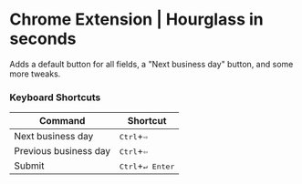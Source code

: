# Chrome Extension | Hourglass in seconds

Adds a default button for all fields, a "Next business day" button, and some more tweaks.

### Keyboard Shortcuts

| Command | Shortcut |
| ------- | -------- |
| Next business day | <kbd>Ctrl</kbd>+<kbd>⇨</kbd> |
| Previous business day | <kbd>Ctrl</kbd>+<kbd>⇦</kbd> |
| Submit | <kbd>Ctrl</kbd>+<kbd>↵ Enter</kbd> |
